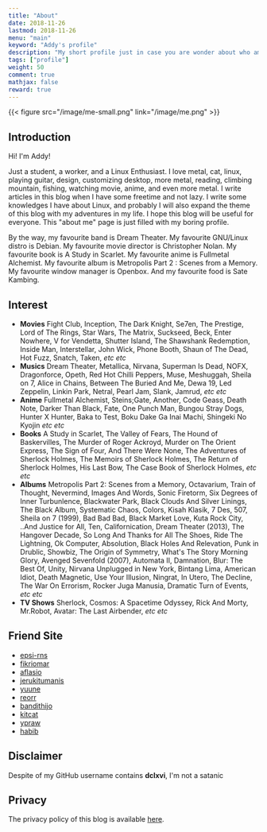 ```yaml
---
title: "About"
date: 2018-11-26
lastmod: 2018-11-26
menu: "main"
keyword: "Addy's profile"
description: "My short profile just in case you are wonder about who am I"
tags: ["profile"]
weight: 50
comment: true
mathjax: false
reward: true
---
```


{{< figure src="/image/me-small.png" link="/image/me.png" >}}

## Introduction
Hi! I'm Addy!

Just a student, a worker, and a Linux Enthusiast. I love metal, cat, linux, playing guitar, design,
customizing desktop, more metal, reading, climbing mountain, fishing, watching movie, anime, and
even more metal. I write articles in this blog when I have some freetime and not lazy. I write
some knowledges I have about Linux, and probably I will also expand the theme of this blog with
my adventures in my life. I hope this blog will be useful for everyone. This "about me" page is
just filled with my boring profile.

By the way, my favourite band is Dream Theater. My favourite GNU/Linux distro is Debian. My
favourite movie director is Christopher Nolan. My favourite book is A Study in Scarlet. My
favourite anime is Fullmetal Alchemist. My favourite album is Metropolis Part 2 : Scenes from a
Memory. My favourite window manager is Openbox. And my favourite food is Sate Kambing.

## Interest
- **Movies** Fight Club, Inception, The Dark Knight, Se7en, The Prestige,
Lord of The Rings, Star Wars, The Matrix, Suckseed, Beck, Enter Nowhere,
V for Vendetta, Shutter Island, The Shawshank Redemption, Inside Man,
Interstellar, John Wick, Phone Booth, Shaun of The Dead, Hot Fuzz,
Snatch, Taken, *etc* *etc*
- **Musics** Dream Theater, Metallica, Nirvana, Superman Is Dead, NOFX, Dragonforce,
Opeth, Red Hot Chilli Peppers, Muse, Meshuggah, Sheila on 7, Alice in Chains,
Between The Buried And Me, Dewa 19, Led Zeppelin, Linkin Park, Netral, Pearl Jam,
Slank, Jamrud, *etc* *etc*
- **Anime** Fullmetal Alchemist, Steins;Gate, Another, Code Geass, Death Note,
Darker Than Black, Fate, One Punch Man, Bungou Stray Dogs, Hunter X Hunter,
Baka to Test, Boku Dake Ga Inai Machi, Shingeki No Kyojin *etc* *etc*
- **Books** A Study in Scarlet, The Valley of Fears, The Hound of Baskervilles,
The Murder of Roger Ackroyd, Murder on The Orient Express, The Sign of Four,
And There Were None, The Adventures of Sherlock Holmes, The Memoirs of Sherlock Holmes,
The Return of Sherlock Holmes, His Last Bow, The Case Book of Sherlock Holmes,
*etc* *etc*
- **Albums** Metropolis Part 2: Scenes from a Memory, Octavarium, Train of Thought,
Nevermind, Images And Words, Sonic Firetorm, Six Degrees of Inner Turbunlence, Blackwater Park,
Black Clouds And Silver Linings, The Black Album, Systematic Chaos, Colors,
Kisah Klasik, 7 Des, 507, Sheila on 7 (1999), Bad Bad Bad, Black Market Love, Kuta Rock City,
..And Justice for All, Ten, Californication, Dream Theater (2013), The Hangover Decade,
So Long And Thanks for All The Shoes, Ride The Lightning, Ok Computer, Absolution,
Black Holes And Relevation, Punk in Drublic, Showbiz, The Origin of Symmetry,
What's The Story Morning Glory, Avenged Sevenfold (2007), Automata II, Damnation,
Blur: The Best Of, Unity, Nirvana Unplugged in New York, Bintang Lima, American Idiot,
Death Magnetic, Use Your Illusion, Ningrat, In Utero, The Decline, The War On Errorism,
Rocker Juga Manusia, Dramatic Turn of Events, *etc* *etc*
- **TV Shows** Sherlock, Cosmos: A Spacetime Odyssey, Rick And Morty, Mr.Robot,
Avatar: The Last Airbender, *etc* *etc*

## Friend Site
- [epsi-rns](https://epsi-rns.gitlab.io/)
- [fikriomar](https://github.com/fikriomar16/)
- [aflasio](https://aflasio.com/)
- [jerukitumanis](https://github.com/jerukitumanis/)
- [yuune](https://okitavera.github.io/)
- [reorr](https://github.com/reorr/)
- [bandithijo](https://bandithijo.com/)
- [kitcat](https://drzaln.github.io)
- [ypraw](https://ypraw.github.io/)
- [habib](https://hHabib-mustofa.com)

## Disclaimer
Despite of my GitHub username contains **dclxvi**, I'm not a satanic

## Privacy
The privacy policy of this blog is available [here](/privacy.html).

